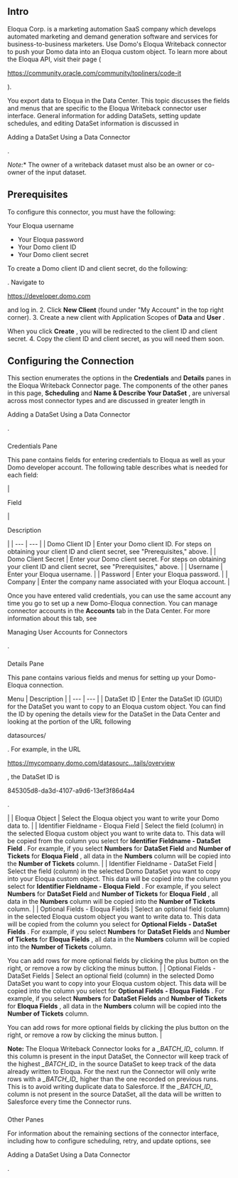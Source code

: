

Intro
-------

Eloqua Corp. is a marketing automation SaaS company which develops automated marketing and demand generation software and services for business-to-business marketers. Use Domo's Eloqua Writeback connector to push your Domo data into an Eloqua custom object. To learn more about the Eloqua API, visit their page (

https://community.oracle.com/community/topliners/code-it

).


 You export data to Eloqua in the Data Center. This topic discusses the fields and menus that are specific to the Eloqua Writeback connector user interface. General information for adding DataSets, setting update schedules, and editing DataSet information is discussed in


 Adding a DataSet Using a Data Connector


 .

*Note:**
 The owner of a writeback dataset must also be an owner or co-owner of the input dataset.

Prerequisites
---------------

To configure this connector, you must have the following:

 Your Eloqua username
* Your Eloqua password
* Your Domo client ID
* Your Domo client secret

To create a Domo client ID and client secret, do the following:

. Navigate to

https://developer.domo.com

and log in.
2. Click
 ****New Client****
 (found under "My Account" in the top right corner).
3. Create a new client with Application Scopes of
 ****Data****
 and
 ****User****
 .


 When you click
 ****Create****
 , you will be redirected to the client ID and client secret.
4. Copy the client ID and client secret, as you will need them soon.

Configuring the Connection
----------------------------


 This section enumerates the options in the
 **Credentials**
 and
 **Details**
 panes in the Eloqua Writeback Connector page. The components of the other panes in this page,
 **Scheduling**
 and
 **Name & Describe Your DataSet**
 , are universal across most connector types and are discussed in greater length in

Adding a DataSet Using a Data Connector

.


###

Credentials Pane


 This pane contains fields for entering credentials to Eloqua as well as your Domo developer account. The following table describes what is needed for each field:


|

Field

|

Description

|
| --- | --- |
|
 Domo Client ID
  |
 Enter your Domo client ID. For steps on obtaining your client ID and client secret, see "Prerequisites," above.
  |
|
 Domo Client Secret
  |
 Enter your Domo client secret. For steps on obtaining your client ID and client secret, see "Prerequisites," above.
  |
|
 Username
  |
 Enter your Eloqua username.
  |
|
 Password
  |
 Enter your Eloqua password.
  |
|
 Company
  |
 Enter the company name associated with your Eloqua account.
  |


 Once you have entered valid credentials, you can use the same account any time you go to set up a new Domo-Eloqua connection. You can manage connector accounts in the
 **Accounts**
 tab in the Data Center. For more information about this tab, see

Managing User Accounts for Connectors

.


###
 Details Pane

This pane contains various fields and menus for setting up your Domo-Eloqua connection.


 Menu
  |
 Description
  |
| --- | --- |
|
 DataSet ID
  |
 Enter the DataSet ID (GUID) for the DataSet you want to copy to an Eloqua custom object. You can find the ID by opening the details view for the DataSet in the Data Center and looking at the portion of the URL following

datasources/

. For example, in the URL


 https://mycompany.domo.com/datasourc...tails/overview


 , the DataSet ID is

845305d8-da3d-4107-a9d6-13ef3f86d4a4

.


 |
|
 Eloqua Object
  |
 Select the Eloqua object you want to write your Domo data to.
  |
|
 Identifier Fieldname - Eloqua Field
  |
 Select the field (column) in the selected Eloqua custom object you want to write data to. This data will be copied from the column you select for
 **Identifier Fieldname - DataSet Field**
 . For example, if you select
 **Numbers**
 for
 **DataSet Field**
 and
 **Number of Tickets**
 for
 **Eloqua Field**
 , all data in the
 **Numbers**
 column will be copied into the
 **Number of Tickets**
 column.
  |
|
 Identifier Fieldname - DataSet Field
  |
 Select the field (column) in the selected Domo DataSet you want to copy into your Eloqua custom object. This data will be copied into the column you select for
 **Identifier Fieldname - Eloqua Field**
 . For example, if you select
 **Numbers**
 for
 **DataSet Field**
 and
 **Number of Tickets**
 for
 **Eloqua Field**
 , all data in the
 **Numbers**
 column will be copied into the
 **Number of Tickets**
 column.
  |
|
 Optional Fields - Eloqua Fields
  |
 Select an optional field (column) in the selected Eloqua custom object you want to write data to. This data will be copied from the column you select for
 **Optional Fields**
**- DataSet Fields**
 . For example, if you select
 **Numbers**
 for
 **DataSet Fields**
 and
 **Number of Tickets**
 for
 **Eloqua Fields**
 , all data in the
 **Numbers**
 column will be copied into the
 **Number of Tickets**
 column.


 You can add rows for more optional fields by clicking the plus button on the right, or remove a row by clicking the minus button.
  |
|
 Optional Fields - DataSet Fields
  |
 Select an optional field (column) in the selected Domo DataSet you want to copy into your Eloqua custom object. This data will be copied into the column you select for
 **Optional Fields**
**- Eloqua Fields**
 . For example, if you select
 **Numbers**
 for
 **DataSet Fields**
 and
 **Number of Tickets**
 for
 **Eloqua Fields**
 , all data in the
 **Numbers**
 column will be copied into the
 **Number of Tickets**
 column.


 You can add rows for more optional fields by clicking the plus button on the right, or remove a row by clicking the minus button.
  |


**Note:**
 The Eloqua Writeback Connector looks for a
 *\_BATCH\_ID\_*
 column. If this column is present in the input DataSet, the Connector will keep track of the highest
 *\_BATCH\_ID\_*
 in the source DataSet to keep track of the data already written to Eloqua. For the next run the Connector will only write rows with a
 *\_BATCH\_ID\_*
 higher than the one recorded on previous runs. This is to avoid writing duplicate data to Salesforce. If the
 *\_BATCH\_ID\_*
 column is not present in the source DataSet, all the data will be written to Salesforce every time the Connector runs.


###
 Other Panes

For information about the remaining sections of the connector interface, including how to configure scheduling, retry, and update options, see


 Adding a DataSet Using a Data Connector


 .

